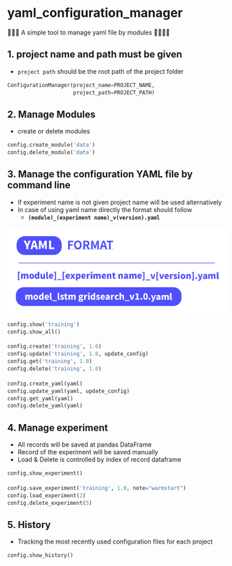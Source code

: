 # yaml_configuration_manager

🦆🦆🦆 A simple tool to manage yaml file by modules 🦆🦆🦆🦆

## 1. project name and path must be given
- `project path` should be the root path of the project folder

```python
ConfigurationManager(project_name=PROJECT_NAME,
                     project_path=PROJECT_PATH)
```

## 2. Manage Modules
- create or delete modules

```python
config.create_module('data')
config.delete_module('data')
```

## 3. Manage the configuration YAML file by command line
- If experiment name is not given project name will be used alternatively
- In case of using yaml name directly the format should follow
  - **`(module)_(experiment name)_v(version).yaml`**

<img src="https://github.com/IllgamhoDuck/yaml_configuration_manager/blob/main/images/yaml_format.png?raw=true" width="500">

```python
config.show('training')
config.show_all()

config.create('training', 1.0)
config.update('training', 1.0, update_config)
config.get('training', 1.0)
config.delete('training', 1.0)

config.create_yaml(yaml)
config.update_yaml(yaml, update_config)
config.get_yaml(yaml)
config.delete_yaml(yaml)
```

## 4. Manage experiment
- All records will be saved at pandas DataFrame
- Record of the experiment will be saved manually
- Load & Delete is controlled by index of record dataframe

```python
config.show_experiment()

config.save_experiment('training', 1.0, note="warmstart")
config.load_experiment(2)
config.delete_experiment(5)
```

## 5. History
- Tracking the most recently used configuration files for each project

```python
config.show_history()
```
